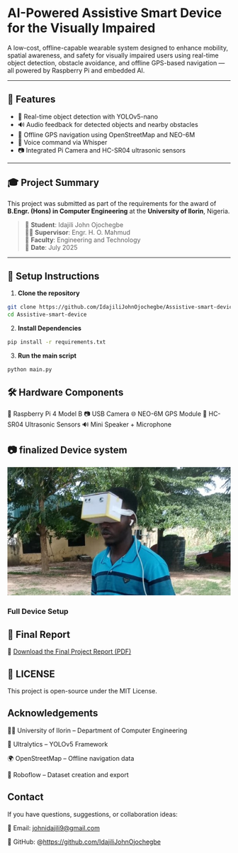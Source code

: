 #  AI-Powered Assistive Smart Device for the Visually Impaired

A low-cost, offline-capable wearable system designed to enhance mobility, spatial awareness, and safety for visually impaired users using real-time object detection, obstacle avoidance, and offline GPS-based navigation — all powered by Raspberry Pi and embedded AI.

---

## 🚀 Features

- 🎯 Real-time object detection with YOLOv5-nano
- 🔊 Audio feedback for detected objects and nearby obstacles
- 📡 Offline GPS navigation using OpenStreetMap and NEO-6M
- 🧠 Voice command via Whisper
- 📷 Integrated Pi Camera and HC-SR04 ultrasonic sensors


---

## 🎓 Project Summary

This project was submitted as part of the requirements for the award of **B.Engr. (Hons) in Computer Engineering** at the **University of Ilorin**, Nigeria.

> 📍 **Student**: Idajili John Ojochegbe  
> 🧑‍🏫 **Supervisor**: Engr. H. O. Mahmud  
> 🏫 **Faculty**: Engineering and Technology  
> 📅 **Date**: July 2025

---

## 🔧 Setup Instructions

1. **Clone the repository**
```bash
git clone https://github.com/IdajiliJohnOjochegbe/Assistive-smart-device.git
cd Assistive-smart-device
```

2. **Install Dependencies**
```bash
pip install -r requirements.txt
```
3. **Run the main script**
```bash
python main.py
```

## 🛠 Hardware Components
🧠 Raspberry Pi 4 Model B
📷 USB Camera
🌐 NEO-6M GPS Module
📡 HC-SR04 Ultrasonic Sensors
🔊 Mini Speaker + Microphone

## 📷 finalized Device system
![Final Device System](https://github.com/IdajiliJohnOjochegbe/Assistive-smart-device/blob/main/used.jpg)

###         Full Device Setup

## 📘 Final Report
📄 [Download the Final Project Report (PDF)](https://github.com/IdajiliJohnOjochegbe/Assistive-smart-device/blob/main/Final%20project%20Report.pdf)

## 📄 LICENSE
This project is open-source under the MIT License.

## Acknowledgements
👨‍🏫 University of Ilorin – Department of Computer Engineering

🤖 Ultralytics – YOLOv5 Framework

🌍 OpenStreetMap – Offline navigation data

🧰 Roboflow – Dataset creation and export

## Contact
If you have questions, suggestions, or collaboration ideas:

📧 Email: johnidajili9@gmail.com

🔗 GitHub: @https://github.com/IdajiliJohnOjochegbe
